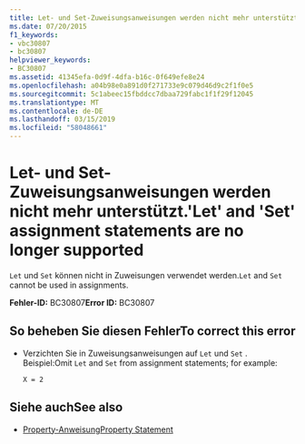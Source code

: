 ```yaml
---
title: Let- und Set-Zuweisungsanweisungen werden nicht mehr unterstützt.
ms.date: 07/20/2015
f1_keywords:
- vbc30807
- bc30807
helpviewer_keywords:
- BC30807
ms.assetid: 41345efa-0d9f-4dfa-b16c-0f649efe8e24
ms.openlocfilehash: a04b98e0a891d0f271733e9c079d46d9c2f1f0e5
ms.sourcegitcommit: 5c1abeec15fbddcc7dbaa729fabc1f1f29f12045
ms.translationtype: MT
ms.contentlocale: de-DE
ms.lasthandoff: 03/15/2019
ms.locfileid: "58048661"
---
```

# <a name="let-and-set-assignment-statements-are-no-longer-supported"></a><span data-ttu-id="12dfe-102">Let- und Set-Zuweisungsanweisungen werden nicht mehr unterstützt.</span><span class="sxs-lookup"><span data-stu-id="12dfe-102">'Let' and 'Set' assignment statements are no longer supported</span></span>
<span data-ttu-id="12dfe-103">`Let` und `Set` können nicht in Zuweisungen verwendet werden.</span><span class="sxs-lookup"><span data-stu-id="12dfe-103">`Let` and `Set` cannot be used in assignments.</span></span>  
  
 <span data-ttu-id="12dfe-104">**Fehler-ID:** BC30807</span><span class="sxs-lookup"><span data-stu-id="12dfe-104">**Error ID:** BC30807</span></span>  
  
## <a name="to-correct-this-error"></a><span data-ttu-id="12dfe-105">So beheben Sie diesen Fehler</span><span class="sxs-lookup"><span data-stu-id="12dfe-105">To correct this error</span></span>  
  
-   <span data-ttu-id="12dfe-106">Verzichten Sie in Zuweisungsanweisungen auf `Let` und `Set` . Beispiel:</span><span class="sxs-lookup"><span data-stu-id="12dfe-106">Omit `Let` and `Set` from assignment statements; for example:</span></span>  
  
     `X = 2`  
  
## <a name="see-also"></a><span data-ttu-id="12dfe-107">Siehe auch</span><span class="sxs-lookup"><span data-stu-id="12dfe-107">See also</span></span>

- [<span data-ttu-id="12dfe-108">Property-Anweisung</span><span class="sxs-lookup"><span data-stu-id="12dfe-108">Property Statement</span></span>](../../visual-basic/language-reference/statements/property-statement.md)
